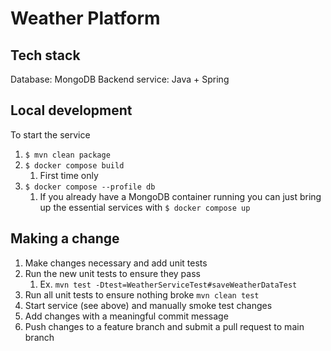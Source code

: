 # Weather Platform

## Tech stack
Database: MongoDB
Backend service: Java + Spring

## Local development
To start the service
1. ```$ mvn clean package```
2. ```$ docker compose build```
   1. First time only
3. ```$ docker compose --profile db```
   1. If you already have a MongoDB container running you can just bring up the essential services with ```$ docker compose up``` 

## Making a change
1. Make changes necessary and add unit tests
2. Run the new unit tests to ensure they pass
   1. Ex. ```mvn test -Dtest=WeatherServiceTest#saveWeatherDataTest```
3. Run all unit tests to ensure nothing broke ```mvn clean test```
4. Start service (see above) and manually smoke test changes
5. Add changes with a meaningful commit message
6. Push changes to a feature branch and submit a pull request to main branch